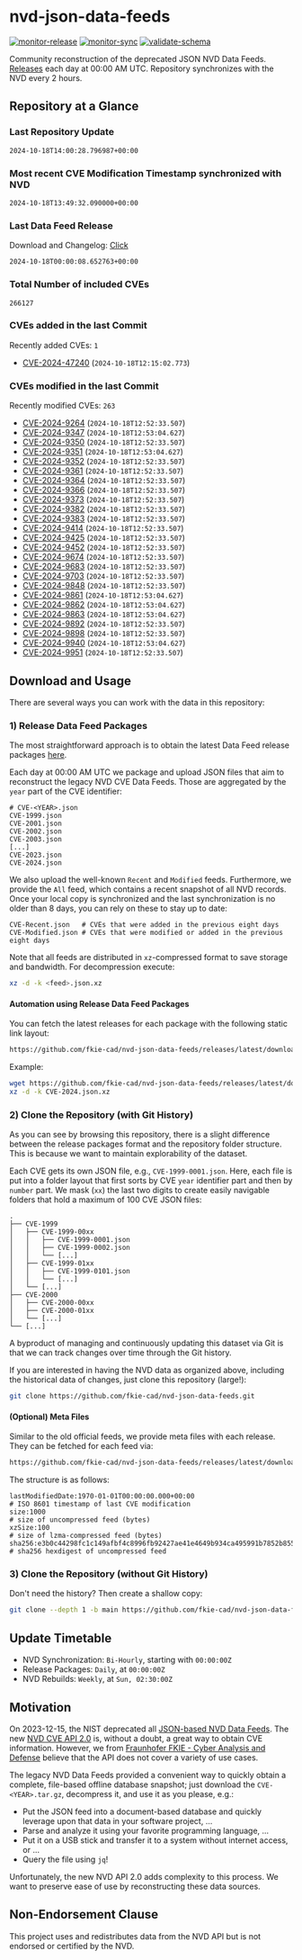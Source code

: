 # nvd-json-data-feeds

[![monitor-release](https://github.com/fkie-cad/nvd-json-data-feeds/actions/workflows/monitor_release.yml/badge.svg)](https://github.com/fkie-cad/nvd-json-data-feeds/actions/workflows/monitor_release.yml)
[![monitor-sync](https://github.com/fkie-cad/nvd-json-data-feeds/actions/workflows/monitor_sync.yml/badge.svg)](https://github.com/fkie-cad/nvd-json-data-feeds/actions/workflows/monitor_sync.yml)
[![validate-schema](https://github.com/fkie-cad/nvd-json-data-feeds/actions/workflows/validate_schema.yml/badge.svg)](https://github.com/fkie-cad/nvd-json-data-feeds/actions/workflows/validate_schema.yml)

Community reconstruction of the deprecated JSON NVD Data Feeds.
[Releases](https://github.com/fkie-cad/nvd-json-data-feeds/releases/latest) each day at 00:00 AM UTC.
Repository synchronizes with the NVD every 2 hours.

## Repository at a Glance

### Last Repository Update

```plain
2024-10-18T14:00:28.796987+00:00
```

### Most recent CVE Modification Timestamp synchronized with NVD

```plain
2024-10-18T13:49:32.090000+00:00
```

### Last Data Feed Release

Download and Changelog: [Click](https://github.com/fkie-cad/nvd-json-data-feeds/releases/latest)

```plain
2024-10-18T00:00:08.652763+00:00
```

### Total Number of included CVEs

```plain
266127
```

### CVEs added in the last Commit

Recently added CVEs: `1`

- [CVE-2024-47240](CVE-2024/CVE-2024-472xx/CVE-2024-47240.json) (`2024-10-18T12:15:02.773`)


### CVEs modified in the last Commit

Recently modified CVEs: `263`

- [CVE-2024-9264](CVE-2024/CVE-2024-92xx/CVE-2024-9264.json) (`2024-10-18T12:52:33.507`)
- [CVE-2024-9347](CVE-2024/CVE-2024-93xx/CVE-2024-9347.json) (`2024-10-18T12:53:04.627`)
- [CVE-2024-9350](CVE-2024/CVE-2024-93xx/CVE-2024-9350.json) (`2024-10-18T12:52:33.507`)
- [CVE-2024-9351](CVE-2024/CVE-2024-93xx/CVE-2024-9351.json) (`2024-10-18T12:53:04.627`)
- [CVE-2024-9352](CVE-2024/CVE-2024-93xx/CVE-2024-9352.json) (`2024-10-18T12:52:33.507`)
- [CVE-2024-9361](CVE-2024/CVE-2024-93xx/CVE-2024-9361.json) (`2024-10-18T12:52:33.507`)
- [CVE-2024-9364](CVE-2024/CVE-2024-93xx/CVE-2024-9364.json) (`2024-10-18T12:52:33.507`)
- [CVE-2024-9366](CVE-2024/CVE-2024-93xx/CVE-2024-9366.json) (`2024-10-18T12:52:33.507`)
- [CVE-2024-9373](CVE-2024/CVE-2024-93xx/CVE-2024-9373.json) (`2024-10-18T12:52:33.507`)
- [CVE-2024-9382](CVE-2024/CVE-2024-93xx/CVE-2024-9382.json) (`2024-10-18T12:52:33.507`)
- [CVE-2024-9383](CVE-2024/CVE-2024-93xx/CVE-2024-9383.json) (`2024-10-18T12:52:33.507`)
- [CVE-2024-9414](CVE-2024/CVE-2024-94xx/CVE-2024-9414.json) (`2024-10-18T12:52:33.507`)
- [CVE-2024-9425](CVE-2024/CVE-2024-94xx/CVE-2024-9425.json) (`2024-10-18T12:52:33.507`)
- [CVE-2024-9452](CVE-2024/CVE-2024-94xx/CVE-2024-9452.json) (`2024-10-18T12:52:33.507`)
- [CVE-2024-9674](CVE-2024/CVE-2024-96xx/CVE-2024-9674.json) (`2024-10-18T12:52:33.507`)
- [CVE-2024-9683](CVE-2024/CVE-2024-96xx/CVE-2024-9683.json) (`2024-10-18T12:52:33.507`)
- [CVE-2024-9703](CVE-2024/CVE-2024-97xx/CVE-2024-9703.json) (`2024-10-18T12:52:33.507`)
- [CVE-2024-9848](CVE-2024/CVE-2024-98xx/CVE-2024-9848.json) (`2024-10-18T12:52:33.507`)
- [CVE-2024-9861](CVE-2024/CVE-2024-98xx/CVE-2024-9861.json) (`2024-10-18T12:53:04.627`)
- [CVE-2024-9862](CVE-2024/CVE-2024-98xx/CVE-2024-9862.json) (`2024-10-18T12:53:04.627`)
- [CVE-2024-9863](CVE-2024/CVE-2024-98xx/CVE-2024-9863.json) (`2024-10-18T12:53:04.627`)
- [CVE-2024-9892](CVE-2024/CVE-2024-98xx/CVE-2024-9892.json) (`2024-10-18T12:52:33.507`)
- [CVE-2024-9898](CVE-2024/CVE-2024-98xx/CVE-2024-9898.json) (`2024-10-18T12:52:33.507`)
- [CVE-2024-9940](CVE-2024/CVE-2024-99xx/CVE-2024-9940.json) (`2024-10-18T12:53:04.627`)
- [CVE-2024-9951](CVE-2024/CVE-2024-99xx/CVE-2024-9951.json) (`2024-10-18T12:52:33.507`)


## Download and Usage

There are several ways you can work with the data in this repository:

### 1) Release Data Feed Packages

The most straightforward approach is to obtain the latest Data Feed release packages [here](https://github.com/fkie-cad/nvd-json-data-feeds/releases/latest).

Each day at 00:00 AM UTC we package and upload JSON files that aim to reconstruct the legacy NVD CVE Data Feeds.
Those are aggregated by the `year` part of the CVE identifier:

```
# CVE-<YEAR>.json
CVE-1999.json
CVE-2001.json
CVE-2002.json
CVE-2003.json
[...]
CVE-2023.json
CVE-2024.json
```

We also upload the well-known `Recent` and `Modified` feeds.
Furthermore, we provide the `All` feed, which contains a recent snapshot of all NVD records.
Once your local copy is synchronized and the last synchronization is no older than 8 days, you can rely on these to stay up to date:

```plain
CVE-Recent.json   # CVEs that were added in the previous eight days
CVE-Modified.json # CVEs that were modified or added in the previous eight days
```

Note that all feeds are distributed in `xz`-compressed format to save storage and bandwidth.
For decompression execute:

```sh
xz -d -k <feed>.json.xz
```

#### Automation using Release Data Feed Packages

You can fetch the latest releases for each package with the following static link layout:

```sh
https://github.com/fkie-cad/nvd-json-data-feeds/releases/latest/download/CVE-<YEAR>.json.xz
```

Example:

```sh
wget https://github.com/fkie-cad/nvd-json-data-feeds/releases/latest/download/CVE-2024.json.xz
xz -d -k CVE-2024.json.xz
```

### 2) Clone the Repository (with Git History)

As you can see by browsing this repository, there is a slight difference between the release packages format and the repository folder structure.
This is because we want to maintain explorability of the dataset.

Each CVE gets its own JSON file, e.g., `CVE-1999-0001.json`.
Here, each file is put into a folder layout that first sorts by CVE `year` identifier part and then by `number` part.
We mask (`xx`) the last two digits to create easily navigable folders that hold a maximum of 100 CVE JSON files:

```plain
.
├── CVE-1999
│   ├── CVE-1999-00xx
│   │   ├── CVE-1999-0001.json
│   │   ├── CVE-1999-0002.json
│   │   └── [...]
│   ├── CVE-1999-01xx
│   │   ├── CVE-1999-0101.json
│   │   └── [...]
│   └── [...]
├── CVE-2000
│   ├── CVE-2000-00xx
│   ├── CVE-2000-01xx
│   └── [...]
└── [...]
```

A byproduct of managing and continuously updating this dataset via Git is that we can track changes over time through the Git history.

If you are interested in having the NVD data as organized above, including the historical data of changes, just clone this repository (large!):

```sh
git clone https://github.com/fkie-cad/nvd-json-data-feeds.git
```

#### (Optional) Meta Files

Similar to the old official feeds, we provide meta files with each release. They can be fetched for each feed via:

```sh
https://github.com/fkie-cad/nvd-json-data-feeds/releases/latest/download/CVE-<YEAR>.meta
```

The structure is as follows:

```plain
lastModifiedDate:1970-01-01T00:00:00.000+00:00                          # ISO 8601 timestamp of last CVE modification
size:1000                                                               # size of uncompressed feed (bytes)
xzSize:100                                                              # size of lzma-compressed feed (bytes)
sha256:e3b0c44298fc1c149afbf4c8996fb92427ae41e4649b934ca495991b7852b855 # sha256 hexdigest of uncompressed feed
```

### 3) Clone the Repository (without Git History)

Don't need the history? Then create a shallow copy:

```sh
git clone --depth 1 -b main https://github.com/fkie-cad/nvd-json-data-feeds.git
```


## Update Timetable

* NVD Synchronization: `Bi-Hourly`, starting with `00:00:00Z`
* Release Packages: `Daily`, at `00:00:00Z`
* NVD Rebuilds: `Weekly`, at `Sun, 02:30:00Z`


## Motivation

On 2023-12-15, the NIST deprecated all [JSON-based NVD Data Feeds](https://nvd.nist.gov/vuln/data-feeds#divRetirementBanner-1).
The new [NVD CVE API 2.0](https://nvd.nist.gov/developers/vulnerabilities) is, without a doubt, a great way to obtain CVE information.
However, we from [Fraunhofer FKIE - Cyber Analysis and Defense](https://www.fkie.fraunhofer.de/en/departments/cad.html) believe that the API does not cover a variety of use cases.

The legacy NVD Data Feeds provided a convenient way to quickly obtain a complete, file-based offline database snapshot; just download the `CVE-<YEAR>.tar.gz`, decompress it, and use it as you please, e.g.:

- Put the JSON feed into a document-based database and quickly leverage upon that data in your software project, ...
- Parse and analyze it using your favorite programming language, ...
- Put it on a USB stick and transfer it to a system without internet access, or ...
- Query the file using `jq`!

Unfortunately, the new NVD API 2.0 adds complexity to this process.
We want to preserve ease of use by reconstructing these data sources.

## Non-Endorsement Clause

This project uses and redistributes data from the NVD API but is not endorsed or certified by the NVD.